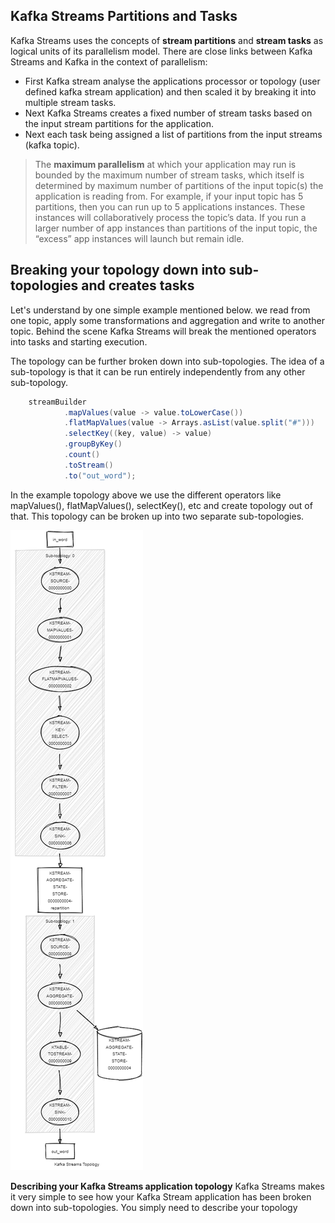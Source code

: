 ## Kafka Streams Partitions and Tasks
Kafka Streams uses the concepts of  **stream partitions**  and  **stream tasks**  as logical units of its parallelism model. There are close links between Kafka Streams and Kafka in the context of parallelism:

 - First Kafka stream analyse the applications processor or topology (user defined kafka stream application) and then scaled it by breaking it into multiple stream tasks.
 - Next Kafka Streams creates a fixed number of stream tasks based on the input stream partitions for the application.
 - Next each task being assigned a list of partitions from the input streams (kafka topic).
 

> The **maximum parallelism** at which your application may run is bounded by the maximum number of stream tasks, which itself is determined by maximum number of partitions of the input topic(s) the application is reading from. For example, if your input topic has 5 partitions, then you can run up to 5 applications instances. These instances will collaboratively process the topic’s data. If you run a larger number of app instances than partitions of the input topic, the “excess” app instances will launch but remain idle.

##  Breaking your topology down into sub-topologies and creates tasks
Let's understand by one simple example mentioned below. we read from one topic, apply some transformations and aggregation and write to another topic. Behind the scene Kafka Streams will break the mentioned operators into tasks and starting execution.

The topology can be further broken down into sub-topologies. The idea of a sub-topology is that it can be run entirely independently from any other sub-topology.

```scala
    streamBuilder
            .mapValues(value -> value.toLowerCase())
            .flatMapValues(value -> Arrays.asList(value.split("#")))
            .selectKey((key, value) -> value)
            .groupByKey()
            .count()
            .toStream()
            .to("out_word");
```
In the example topology above we use the different operators like mapValues(), flatMapValues(), selectKey(), etc and create topology out of that. This topology can be broken up into two separate sub-topologies.

![Tumbling Window](https://github.com/gurditsingh/blog/blob/gh-pages/_screenshots/topology.png?raw=true)

**Describing your Kafka Streams application topology** Kafka Streams makes it very simple to see how your Kafka Stream application has been broken down into sub-topologies. You simply need to describe your topology


<!--stackedit_data:
eyJoaXN0b3J5IjpbMTAwOTc1ODcsLTYyNjQ2MDAwNCwxMzAxMz
IyNDQyLC0xNjkyNzY3NzAsLTg1Mjg2MTc0NywxMzIyNjIxMzMw
LDEzNjA0MzQyNSwxMDE1ODEzNTM0LDIwNTY3MDYxMDUsMTk2Nj
gxMzU3OCwtNjA5MDc0MjU4LDc5Nzg4ODUxNSw5Mzk0OTE1OTMs
LTYyOTYwODIxNSwxNzEzNzE0MDQ0LDE2NzEwMDEzNDIsMTMxOT
kzMjUwNSwxMTk2MjgzMzE2LDE2Nzg1ODUxOTUsLTUwMTAxMzI2
MV19
-->